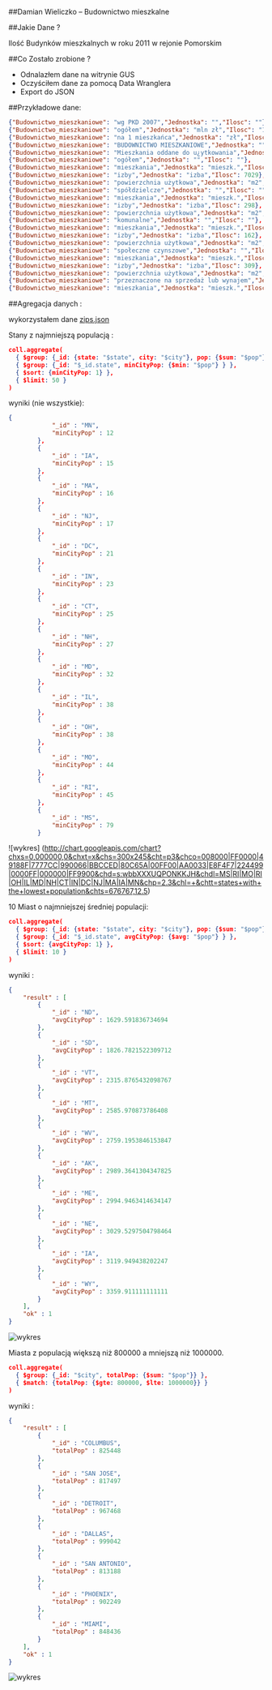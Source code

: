##Damian Wieliczko – Budownictwo mieszkalne

##Jakie Dane ?

Ilość Budynków mieszkalnych w roku 2011 w rejonie Pomorskim

##Co Zostało zrobione ?

* Odnalazłem dane na witrynie GUS
* Oczyściłem dane za pomocą Data Wranglera
* Export do JSON

##Przykładowe dane: 

```json
{"Budownictwo_mieszkaniowe": "wg PKD 2007","Jednostka": "","Ilosc": ""},
{"Budownictwo_mieszkaniowe": "ogółem","Jednostka": "mln zł","Ilosc": "14357,4"},
{"Budownictwo_mieszkaniowe": "na 1 mieszkańca","Jednostka": "zł","Ilosc": 28474},
{"Budownictwo_mieszkaniowe": "BUDOWNICTWO MIESZKANIOWE","Jednostka": "","Ilosc": ""},
{"Budownictwo_mieszkaniowe": "Mieszkania oddane do u¿ytkowania","Jednostka": "","Ilosc": ""},
{"Budownictwo_mieszkaniowe": "ogółem","Jednostka": "","Ilosc": ""},
{"Budownictwo_mieszkaniowe": "mieszkania","Jednostka": "mieszk.","Ilosc": 1551},
{"Budownictwo_mieszkaniowe": "izby","Jednostka": "izba","Ilosc": 7029},
{"Budownictwo_mieszkaniowe": "powierzchnia użytkowa","Jednostka": "m2","Ilosc": 163848},
{"Budownictwo_mieszkaniowe": "spółdzielcze","Jednostka": "","Ilosc": ""},
{"Budownictwo_mieszkaniowe": "mieszkania","Jednostka": "mieszk.","Ilosc": 77},
{"Budownictwo_mieszkaniowe": "izby","Jednostka": "izba","Ilosc": 298},
{"Budownictwo_mieszkaniowe": "powierzchnia użytkowa","Jednostka": "m2","Ilosc": 3754},
{"Budownictwo_mieszkaniowe": "komunalne","Jednostka": "","Ilosc": ""},
{"Budownictwo_mieszkaniowe": "mieszkania","Jednostka": "mieszk.","Ilosc": 54},
{"Budownictwo_mieszkaniowe": "izby","Jednostka": "izba","Ilosc": 162},
{"Budownictwo_mieszkaniowe": "powierzchnia użytkowa","Jednostka": "m2","Ilosc": 2620},
{"Budownictwo_mieszkaniowe": "społeczne czynszowe","Jednostka": "","Ilosc": ""},
{"Budownictwo_mieszkaniowe": "mieszkania","Jednostka": "mieszk.","Ilosc": 117},
{"Budownictwo_mieszkaniowe": "izby","Jednostka": "izba","Ilosc": 309},
{"Budownictwo_mieszkaniowe": "powierzchnia użytkowa","Jednostka": "m2","Ilosc": 5930},
{"Budownictwo_mieszkaniowe": "przeznaczone na sprzedaż lub wynajem","Jednostka": "","Ilosc": ""},
{"Budownictwo_mieszkaniowe": "mieszkania","Jednostka": "mieszk.","Ilosc": 249},
```

##Agregacja danych : 

wykorzystałem dane [zips.json](http://media.mongodb.org/zips.json)

Stany z najmniejszą populacją : 
```json
coll.aggregate(
  { $group: {_id: {state: "$state", city: "$city"}, pop: {$sum: "$pop"}} },
  { $group: {_id: "$_id.state", minCityPop: {$min: "$pop"} } },
  { $sort: {minCityPop: 1} },
  { $limit: 50 }
)
```
wyniki (nie wszystkie): 

```json
{
			"_id" : "MN",
			"minCityPop" : 12
		},
		{
			"_id" : "IA",
			"minCityPop" : 15
		},
		{
			"_id" : "MA",
			"minCityPop" : 16
		},
		{
			"_id" : "NJ",
			"minCityPop" : 17
		},
		{
			"_id" : "DC",
			"minCityPop" : 21
		},
		{
			"_id" : "IN",
			"minCityPop" : 23
		},
		{
			"_id" : "CT",
			"minCityPop" : 25
		},
		{
			"_id" : "NH",
			"minCityPop" : 27
		},
		{
			"_id" : "MD",
			"minCityPop" : 32
		},
		{
			"_id" : "IL",
			"minCityPop" : 38
		},
		{
			"_id" : "OH",
			"minCityPop" : 38
		},
		{
			"_id" : "MO",
			"minCityPop" : 44
		},
		{
			"_id" : "RI",
			"minCityPop" : 45
		},
		{
			"_id" : "MS",
			"minCityPop" : 79
		}
```

![wykres] (http://chart.googleapis.com/chart?chxs=0,000000,0&chxt=x&chs=300x245&cht=p3&chco=008000|FF0000|49188F|7777CC|990066|BBCCED|80C65A|00FF00|AA0033|E8F4F7|224499|0000FF|000000|FF9900&chd=s:wbbXXXUQPONKKJH&chdl=MS|RI|MO|RI|OH|IL|MD|NH|CT|IN|DC|NJ|MA|IA|MN&chp=2.3&chl=+&chtt=states+with+the+lowest+population&chts=676767,12.5)

10 Miast o najmniejszej średniej populacji:

```json
coll.aggregate(
  { $group: {_id: {state: "$state", city: "$city"}, pop: {$sum: "$pop"}} },
  { $group: {_id: "$_id.state", avgCityPop: {$avg: "$pop"} } },
  { $sort: {avgCityPop: 1} },
  { $limit: 10 }
)
```

wyniki : 
```json 
{
	"result" : [
		{
			"_id" : "ND",
			"avgCityPop" : 1629.591836734694
		},
		{
			"_id" : "SD",
			"avgCityPop" : 1826.7821522309712
		},
		{
			"_id" : "VT",
			"avgCityPop" : 2315.8765432098767
		},
		{
			"_id" : "MT",
			"avgCityPop" : 2585.970873786408
		},
		{
			"_id" : "WV",
			"avgCityPop" : 2759.1953846153847
		},
		{
			"_id" : "AK",
			"avgCityPop" : 2989.3641304347825
		},
		{
			"_id" : "ME",
			"avgCityPop" : 2994.9463414634147
		},
		{
			"_id" : "NE",
			"avgCityPop" : 3029.5297504798464
		},
		{
			"_id" : "IA",
			"avgCityPop" : 3119.949438202247
		},
		{
			"_id" : "WY",
			"avgCityPop" : 3359.911111111111
		}
	],
	"ok" : 1
}

```
![wykres](http:////chart.googleapis.com/chart?chxr=0,0,3354&chxt=x&chbh=23,27,28&chs=540x244&cht=bvg&chco=80C65A&chds=0,3359&chd=t:1629,1826,2315,2585,2759,2989,2994,3029,3119,3359&chg=-1,-1,0,0&chma=|50)

Miasta z populacją większą niż 800000 a mniejszą niż 1000000.

```json
coll.aggregate(
  { $group: {_id: "$city", totalPop: {$sum: "$pop"}} },
  { $match: {totalPop: {$gte: 800000, $lte: 1000000}} }
)

```

wyniki : 

```json
{
	"result" : [
		{
			"_id" : "COLUMBUS",
			"totalPop" : 825448
		},
		{
			"_id" : "SAN JOSE",
			"totalPop" : 817497
		},
		{
			"_id" : "DETROIT",
			"totalPop" : 967468
		},
		{
			"_id" : "DALLAS",
			"totalPop" : 999042
		},
		{
			"_id" : "SAN ANTONIO",
			"totalPop" : 813188
		},
		{
			"_id" : "PHOENIX",
			"totalPop" : 902249
		},
		{
			"_id" : "MIAMI",
			"totalPop" : 848436
		}
	],
	"ok" : 1
}

```

![wykres](//chart.googleapis.com/chart?chs=440x200&cht=p&chco=000000,008000,49188F,0000FF,990066,FF0000&chds=0,999042&chd=t:825448,817497,967468,999042,813188,902249,848436&chdl=COLUMBUS|SAN+JOSE|DETROIT|DALLAS|SAN+ANTONIO|PHOENIX|MIAMI&chl=825448|817497|967468|999042|813188|902249|848436)

